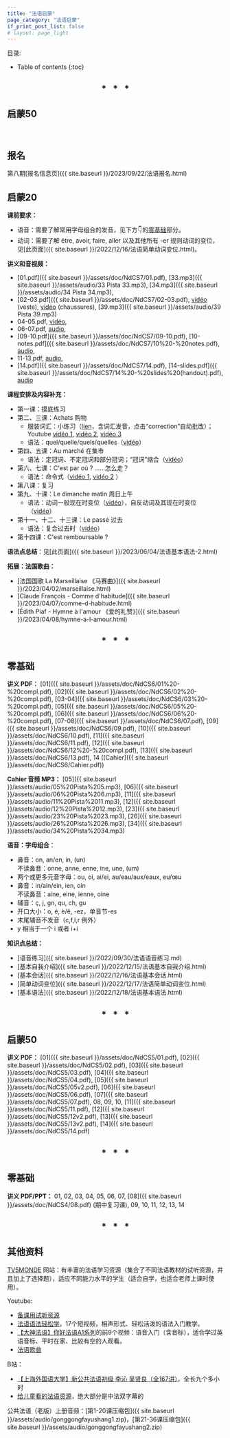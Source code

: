 ```yaml
---
title: "法语启蒙"
page_category: "法语启蒙"
if_print_post_list: false
# layout: page_light
---
```


目录:
* Table of contents
{:toc}

<h2 align="center">
* &nbsp; * &nbsp; *
</h2>

## 启蒙50

<details markdown=block style="color: white;">
  <summary markdown=span>基本信息</summary>
  
  - 时间：每周六16h30-18h00，10月14日—2月3日，共14次课（假期：10月28日，12月23日，12月30日）。
  - 课程内容：
    - 巩固语音、学习实用句型、语法入门，补充以法国文化与生活。
    - 主题：① 看病；② 描述过去的状态；③ 描述经常发生的/过去的事件。
</details>

## 报名

第八期[报名信息页]({{ site.baseurl }}/2023/09/22/法语报名.html)

## 启蒙20

**课前要求：**
- 语音：需要了解常用字母组合的发音，见下方👇的[零基础](#零基础)部分。
- 动词：需要了解 être, avoir, faire, aller 以及其他所有 -er 规则动词的变位，见[此页面]({{ site.baseurl }}/2022/12/16/法语简单动词变位.html)。

**讲义和音视频：**  
- [01.pdf]({{ site.baseurl }}/assets/doc/NdCS7/01.pdf), 
  [33.mp3]({{ site.baseurl }}/assets/audio/33 Pista 33.mp3), 
  [34.mp3]({{ site.baseurl }}/assets/audio/34 Pista 34.mp3),  
- [02-03.pdf]({{ site.baseurl }}/assets/doc/NdCS7/02-03.pdf), 
  [vidéo](https://youtu.be/gq0ZTbmylb4 "Texto 1 | Dossier 4 Achats") (veste),
  [vidéo](https://youtu.be/C4RqX4Jp3es "J'achète des chaussures au magasin de chaussures") (chaussures),
  [39.mp3]({{ site.baseurl }}/assets/audio/39 Pista 39.mp3)  
- 04-05.pdf, 
  [vidéo](https://youtu.be/6h16i6IknF8 "Reflets 1 | Episode 14 Faisons le marché"),  
- 06-07.pdf,
  [audio](https://youtu.be/O6IjKOeIEgQ "Le Nouveau Taxi 1 | Leçon 10 C'est par où ?"),  
- [09-10.pdf]({{ site.baseurl }}/assets/doc/NdCS7/09-10.pdf), 
  [10-notes.pdf]({{ site.baseurl }}/assets/doc/NdCS7/10%20-%20notes.pdf), 
  [audio](https://youtu.be/08JWfJfZwBQ "Le Nouveau Taxi 1 | Leçon 15 Le Dimanche Matin"),  
- 11-13.pdf, 
  [audio](https://youtu.be/tYZng_65cjA "Le Nouveau Taxi 1 | Leçon 18 Il est comment ?"),  
- [14.pdf]({{ site.baseurl }}/assets/doc/NdCS7/14.pdf), 
  [14-slides.pdf]({{ site.baseurl }}/assets/doc/NdCS7/14%20-%20slides%20(handout).pdf), 
  [audio](https://youtu.be/sy7WJceOsEM "法语交际口语渐进 中级 原文对照 Leçon 6 Dans une grande surface")

**课程安排及内容补充：**
- 第一课：摸底练习
- 第二、三课：Achats 购物  
  - 服装词汇：小练习（[lien](https://www.francaisfacile.com/exercices/exercice-francais-2/exercice-francais-47411.php)，含词汇发音，点击“correction”自动批改）；Youtube [vidéo 1](https://youtu.be/SFRhBEqDJ24), [vidéo 2](https://youtu.be/2cz-FkExHwg), [vidéo 3](https://youtu.be/pfb9DJmaFT4)  
  - 语法：quel/quelle/quels/quelles（[vidéo](https://youtu.be/iCSFn2y-T6Y "quel穿马甲的事儿你还不知道")）
- 第四、五课：Au marché 在集市  
  - 语法：定冠词、不定冠词和部分冠词；“冠词”缩合（[vidéo](https://youtu.be/2NwuvtAW4Hk "法语界水与火的交融")）
- 第六、七课：C'est par où ? ……怎么走？  
  - 语法：命令式（[vidéo 1](https://youtu.be/TwbPIkM-g2Y "IMPÉRATIF en français"), [vidéo 2](https://youtu.be/emoju5RA6y4 "小样儿~我命令你点进来看看") ）   
- 第八课：复习
- 第九、十课：Le dimanche matin 周日上午   
  - 语法：动词一般现在时变位（[vidéo](https://youtube.com/playlist?list=PLTqYSrQbW-6v-YRWDZYXHxfTFK5-5MPrp "🇫🇷FLE A1 conjugaison présent")），自反动词及其现在时变位（[vidéo](https://youtu.be/cyQvzAQ7A3w "🇫🇷 GF22 Le verbe pronominal au présent")）
- 第十一、十二、十三课：Le passé 过去 
  - 语法：复合过去时（[vidéo](https://youtube.com/playlist?list=PLTqYSrQbW-6vizJZJXbWhYRO63JrxKo_Z "Le 🇫🇷FLE A1 conjugaison passé composé")）
- 第十四课：C'est remboursable ?  

**语法点总结**：见[此页面]({{ site.baseurl }}/2023/06/04/法语基本语法-2.html)

<!-- {% assign posts = site.tags["启蒙20"] %} -->
<!-- {% include print_posts_simple.html content=posts %} -->

**拓展：法国歌曲：**
- [法国国歌 La Marseillaise 《马赛曲》]({{ site.baseurl }}/2023/04/02/marseillaise.html)  
- [Claude François - Comme d'habitude]({{ site.baseurl }}/2023/04/07/comme-d-habitude.html)
- [Édith Piaf - Hymne à l'amour 《爱的礼赞》]({{ site.baseurl }}/2023/04/08/hymne-a-l-amour.html)

<h2 align="center">
* &nbsp; * &nbsp; *
</h2>

## 零基础

**讲义 PDF：**
[01]({{ site.baseurl }}/assets/doc/NdCS6/01%20-%20compl.pdf),
[02]({{ site.baseurl }}/assets/doc/NdCS6/02%20-%20compl.pdf),
[03-04]({{ site.baseurl }}/assets/doc/NdCS6/03%20-%20compl.pdf),
[05]({{ site.baseurl }}/assets/doc/NdCS6/05%20-%20compl.pdf),
[06]({{ site.baseurl }}/assets/doc/NdCS6/06%20-%20compl.pdf),
[07-08]({{ site.baseurl }}/assets/doc/NdCS6/07.pdf),
[09]({{ site.baseurl }}/assets/doc/NdCS6/09.pdf),
[10]({{ site.baseurl }}/assets/doc/NdCS6/10.pdf),
[11]({{ site.baseurl }}/assets/doc/NdCS6/11.pdf),
[12]({{ site.baseurl }}/assets/doc/NdCS6/12%20-%20compl.pdf),
[13]({{ site.baseurl }}/assets/doc/NdCS6/13.pdf),
14 ([Cahier]({{ site.baseurl }}/assets/doc/NdCS6/Cahier.pdf))

**Cahier 音频 MP3：**
[05]({{ site.baseurl }}/assets/audio/05%20Pista%205.mp3),
[06]({{ site.baseurl }}/assets/audio/06%20Pista%206.mp3),
[11]({{ site.baseurl }}/assets/audio/11%20Pista%2011.mp3),
[12]({{ site.baseurl }}/assets/audio/12%20Pista%2012.mp3),
[23]({{ site.baseurl }}/assets/audio/23%20Pista%2023.mp3),
[26]({{ site.baseurl }}/assets/audio/26%20Pista%2026.mp3),
[34]({{ site.baseurl }}/assets/audio/34%20Pista%2034.mp3)

**语音：字母组合**：
- 鼻音：on, an/en, in, (un)  
  不读鼻音：onne, anne, enne, ine, une, (um)
- 两个或更多元音字母：ou, oi, ai/ei, au/eau/aux/eaux, eu/œu
- 鼻音：in/ain/ein, ien, oin  
  不读鼻音：aine, eine, ienne, oine
- 辅音：ç, j, gn, qu, ch, gu
- 开口大小：o, é, è/ê, -ez，单音节-es
- 末尾辅音不发音（c,f,l,r 例外）
- y 相当于一个 i 或者 i+i

**知识点总结：**
- [语音练习]({{ site.baseurl }}/2022/09/30/法语语音练习.md)
- [基本自我介绍]({{ site.baseurl }}/2022/12/15/法语基本自我介绍.html)
- [基本会话]({{ site.baseurl }}/2022/12/16/法语基本会话.html)
- [简单动词变位]({{ site.baseurl }}/2022/12/17/法语简单动词变位.html)
- [基本语法]({{ site.baseurl }}/2022/12/18/法语基本语法.html)

<!-- {% assign posts = site.posts | where:"tags", "零基础" %} -->
<!-- {% include print_posts_simple.html content=posts %} -->

<h2 align="center">
* &nbsp; * &nbsp; *
</h2>

## 启蒙50

**讲义 PDF：**
[01]({{ site.baseurl }}/assets/doc/NdCS5/01.pdf),
[02]({{ site.baseurl }}/assets/doc/NdCS5/02.pdf),
[03]({{ site.baseurl }}/assets/doc/NdCS5/03.pdf),
[04]({{ site.baseurl }}/assets/doc/NdCS5/04.pdf),
[05]({{ site.baseurl }}/assets/doc/NdCS5/05v2.pdf),
[06]({{ site.baseurl }}/assets/doc/NdCS5/06.pdf),
[07]({{ site.baseurl }}/assets/doc/NdCS5/07.pdf),
08,
09,
10,
[11]({{ site.baseurl }}/assets/doc/NdCS5/11.pdf),
[12]({{ site.baseurl }}/assets/doc/NdCS5/12v2.pdf),
[13]({{ site.baseurl }}/assets/doc/NdCS5/13v2.pdf),
[14]({{ site.baseurl }}/assets/doc/NdCS5/14.pdf)

<h2 align="center">
* &nbsp; * &nbsp; *
</h2>

## 零基础

**讲义 PDF/PPT：**
 01, 02, 03, 04, 05, 06, 07, [08]({{ site.baseurl }}/assets/doc/NdCS4/08.pdf) (期中复习课), 09, 10, 11, 12, 13, 14

<h2 align="center">
* &nbsp; * &nbsp; *
</h2>

## 其他资料

[TV5MONDE](https://apprendre.tv5monde.com/fr) 网站：有丰富的法语学习资源（集合了不同法语教材的试听资源，并且加上了选择题），适应不同能力水平的学生（适合自学，也适合老师上课时使用）。

Youtube:
- [备课用试听资源](https://youtube.com/playlist?list=PLnxpDVDl4Y1xZ7czO8H_hfXayVfgPxZyP)
- [法语语法轻松学](https://youtube.com/playlist?list=PLwlSKU27SNZpaSDnLC3yXhhAJ7YX6dTuk)，17个短视频，相声形式、轻松活泼的语法入门教学。
- [【大神法语】你好法语A1系列](https://youtube.com/playlist?list=PLjTeU0MOrjTI9HYuxGFm8t8s1sgs426zc)的前9个视频：语音入门（含音标），适合学过英语音标、平时在家、比较有空的人观看。
- [法语歌曲](https://youtube.com/playlist?list=PLnxpDVDl4Y1w70gYfTwec07VwvmYVH5wv)

B站：
- [【上海外国语大学】新公共法语初级 李沁 吴贤良（全167讲）](https://www.bilibili.com/video/BV1PB4y1D7vM/?vd_source=60491a3e04ba343eaf8d68615b495223)，全长九个多小时
- [给儿童看的法语资源](https://www.bilibili.com/medialist/detail/ml2340988661)，绝大部分是中法双字幕的

公共法语（老版）上册音频：[第1-20课压缩包]({{ site.baseurl }}/assets/audio/gonggongfayushang1.zip)，[第21-36课压缩包]({{ site.baseurl }}/assets/audio/gonggongfayushang2.zip)
